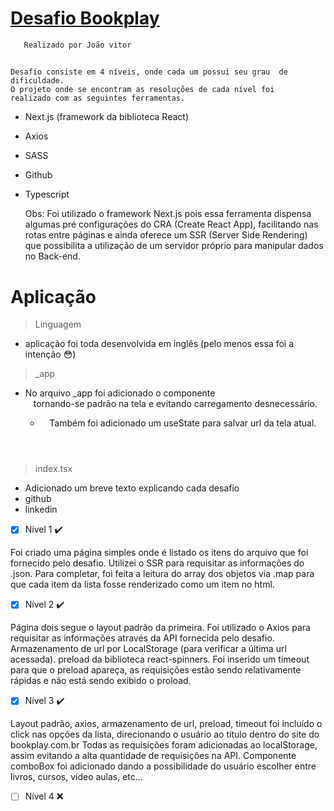 

  #   [Desafio Bookplay](https://github.com/danilo900/recrutamento-bookplay)
       Realizado por João vitor
  ##

    Desafio consiste em 4 níveis, onde cada um possui seu grau  de  dificuldade.
    O projeto onde se encontram as resoluções de cada nível foi   realizado com as seguintes ferramentas.

  * Next.js (framework da biblioteca React)
  * Axios
  * SASS
  * Github
  * Typescript

    Obs: Foi utilizado o framework Next.js pois essa ferramenta dispensa algumas pré configurações do CRA (Create React App), facilitando nas rotas entre páginas e ainda oferece     um SSR (Server Side Rendering) que possibilita a utilização de um servidor próprio para manipular  dados no Back-end.
  # 

  # Aplicação

  > Linguagem
  * aplicação foi toda desenvolvida em inglês (pelo menos essa foi a intenção 😳)

  >_app
  * No arquivo _app foi adicionado o componente <Header/> tornando-se padrão na tela e evitando   carregamento  desnecessário.
    * Também foi adicionado um useState para salvar url da tela atual. 

  >index.tsx
  * Adicionado um breve texto explicando cada desafio
  * github   
  * linkedin 

- [x] Nível 1 ✔️

Foi criado uma página simples onde é listado os itens do arquivo que foi fornecido pelo desafio. Utilizei o SSR para requisitar as informações do .json. Para completar, foi feita a leitura do array dos objetos via .map para que cada item da lista fosse renderizado como um item no html.  
 
- [x] Nível 2 ✔️

 Página dois segue o layout padrão da primeira. Foi utilizado o Axios para requisitar as informações através da API fornecida pelo desafio. Armazenamento de url por LocalStorage (para verificar a última url acessada). preload da biblioteca react-spinners. Foi inserido um timeout  para que o preload apareça, as requisições estão sendo relativamente rápidas e não está sendo exibido o proload.
  
- [x] Nível 3 ✔️

Layout padrão, axios, armazenamento de url, preload, timeout foi incluído o click nas opções da lista, direcionando o usuário ao título dentro do site do bookplay.com.br Todas as requisições foram adicionadas ao localStorage, assim evitando a alta quantidade de requisições na API. Componente comboBox foi adicionado dando a possibilidade do usuário escolher entre livros, cursos, vídeo aulas, etc...
  
- [ ] Nível 4 ❌
